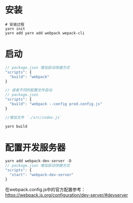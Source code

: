 # 安装
```shell
# 安装过程
yarn init
yarn add yarn add webpack wepack-cli
```

# 启动
```js
// package.json 增加启动快捷方式
"scripts": {
  "build": "webpack"
}

// 或者不同的配置文件启动
// package.json
"scripts": {
  "build": "webpack --config prod.config.js"
}

//增加文件 `./src/index.js`

yarn build
```

# 配置开发服务器
```js
yarn add webpack-dev-server -D
// package.json 增加启动快捷方式
"scripts": {
  "start": "webpack-dev-server"
}
```
在webpack.config.js中的官方配置参考：https://webpack.js.org/configuration/dev-server/#devserver
